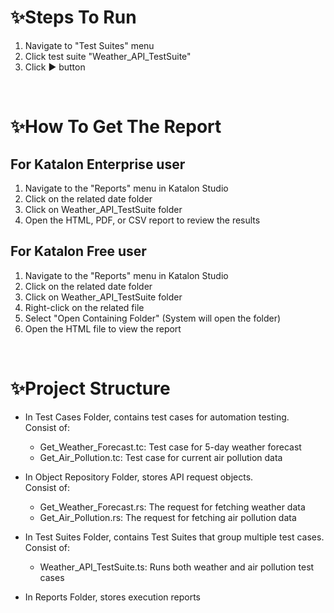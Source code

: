 # ✨Steps To Run

1. Navigate to "Test Suites" menu
2. Click test suite "Weather_API_TestSuite"
3. Click ▶ button
 
 <br>
   
# ✨How To Get The Report

## For Katalon Enterprise user
1. Navigate to the "Reports" menu in Katalon Studio
2. Click on the related date folder
3. Click on Weather_API_TestSuite folder
4. Open the HTML, PDF, or CSV report to review the results

## For Katalon Free user
1. Navigate to the "Reports" menu in Katalon Studio
2. Click on the related date folder
3. Click on Weather_API_TestSuite folder
4. Right-click on the related file
5. Select "Open Containing Folder" (System will open the folder)
6. Open the HTML file to view the report

<br>

# ✨Project Structure

- In Test Cases Folder, contains test cases for automation testing.<br>
Consist of:
	- Get_Weather_Forecast.tc: Test case for 5-day weather forecast
	- Get_Air_Pollution.tc: Test case for current air pollution data

- In Object Repository Folder, stores API request objects.<br>
Consist of:
	- Get_Weather_Forecast.rs: The request for fetching weather data
	- Get_Air_Pollution.rs: The request for fetching air pollution data

- In Test Suites Folder, contains Test Suites that group multiple test cases.<br>
Consist of:
	- Weather_API_TestSuite.ts: Runs both weather and air pollution test cases

- In Reports Folder, stores execution reports
